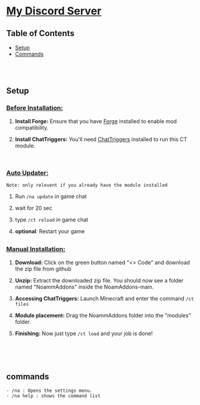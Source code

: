# [My Discord Server](https://www.youtube.com/watch?v=xvFZjo5PgG0)


## Table of Contents

- [Setup](#Setup)
- [Commands](#Commands)
</br>
</br>

## Setup

### <u>Before Installation:</u>
1. **Install Forge:** Ensure that you have [Forge](https://files.minecraftforge.net/net/minecraftforge/forge/index_1.8.9.html) installed to enable mod compatibility.

2. **Install ChatTriggers:** You'll need [ChatTriggers](https://www.chattriggers.com) installed to run this CT module.
</br>

### <u>Auto Updater:</u>
`Note: only relevent if you already have the module installed`

1. Run `/na update` in game chat

2. wait for 20 sec

3. type `/ct reload` in game chat 

4. **optional**: Restart your game

## 
### <u>Manual Installation:</u>
1. **Download:** Click on the green button named "<> Code" and download the zip file from github

2. **Unzip:** Extract the downloaded zip file. You should now see a folder named "NoammAddons" inside the NoamAddons-main.

3. **Accessing ChatTriggers:** Launch Minecraft and enter the command `/ct files`

4. **Module placement:** Drag the NoammAddons folder into the "modules" folder.

5. **Finishing:** Now just type `/ct load` and your job is done!


</br>
</br>
</br>


## commands
    - /na : Opens the settings menu.
    - /na help : shows the command list
